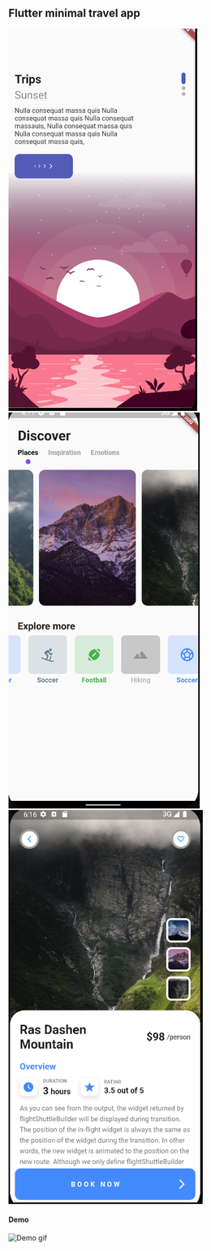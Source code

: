 ## Flutter minimal travel app

![Demo Landing](./demo/landing.png) ![Demo Home](./demo//home.png) ![Demo detail](./demo/detail.png)

#### Demo

![Demo gif](./demo/travel.gif)
